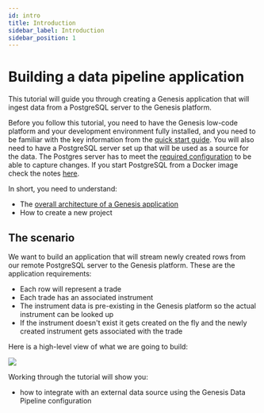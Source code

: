 ```yaml
---
id: intro
title: Introduction
sidebar_label: Introduction
sidebar_position: 1
---
```


# Building a data pipeline application

This tutorial will guide you through creating a Genesis application that will ingest data from a PostgreSQL server to the Genesis platform.

Before you follow this tutorial, you need to have the Genesis low-code platform and your development environment fully installed, and you need to be familiar with the key information from the [quick start guide](../../../getting-started/quick-start/). You will also need to have a PostgreSQL server set up that will be used as a source for the data. The Postgres server has to meet the [required configuration](../../../server/integration/data-pipeline/advanced/#postgresql-configuration-1) to be able to capture changes. If you start PostgreSQL from a Docker image check the notes [here](../../../server/integration/data-pipeline/configuring-runtime/#starting-source-postgresql-as-a-docker-image).

In short, you need to understand:

* The [overall architecture of a Genesis application](../../../getting-started/learn-the-basics/simple-introduction/)
* How to create a new project

## The scenario
We want to build an application that will stream newly created rows from our remote PostgreSQL server to the Genesis platform. These are the application requirements:
- Each row will represent a trade
- Each trade has an associated instrument
- The instrument data is pre-existing in the Genesis platform so the actual instrument can be looked up
- If the instrument doesn't exist it gets created on the fly and the newly created instrument gets associated with the trade

Here is a high-level view of what we are going to build:

![](/img/postgres-data-pipeline-tutorial.jpg)

Working through the tutorial will show you:
* how to integrate with an external data source using the Genesis Data Pipeline configuration